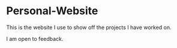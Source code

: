 # Personal-Website

This is the website I use to show off the projects I have worked on.

I am open to feedback. 

